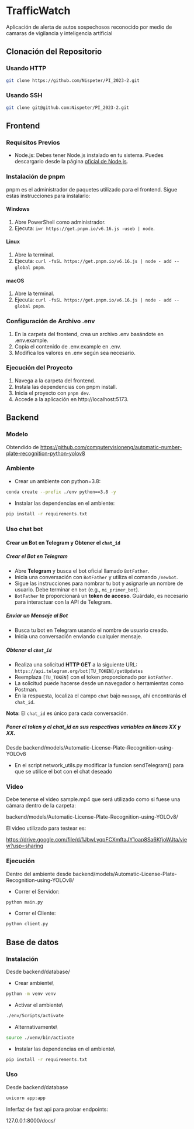 # TrafficWatch

Aplicación de alerta de autos sospechosos reconocido por medio de camaras de vigilancia y inteligencia artificial

## Clonación del Repositorio

### Usando HTTP

```bash
git clone https://github.com/Nispeter/PI_2023-2.git
```

### Usando SSH

```bash
git clone git@github.com:Nispeter/PI_2023-2.git
```
## Frontend

### Requisitos Previos

- Node.js: Debes tener Node.js instalado en tu sistema. Puedes descargarlo desde la página [oficial de Node.js](https://nodejs.org/).

### Instalación de pnpm

pnpm es el administrador de paquetes utilizado para el frontend. Sigue estas instrucciones para instalarlo:

#### Windows

1. Abre PowerShell como administrador.
1. Ejecuta: `iwr https://get.pnpm.io/v6.16.js -useb | node`.

#### Linux

1. Abre la terminal.
1. Ejecuta: `curl -fsSL https://get.pnpm.io/v6.16.js | node - add --global pnpm`.

#### macOS

1. Abre la terminal.
1. Ejecuta: `curl -fsSL https://get.pnpm.io/v6.16.js | node - add --global pnpm`.

### Configuración de Archivo .env

1. En la carpeta del frontend, crea un archivo .env basándote en .env.example.
1. Copia el contenido de .env.example en .env.
1. Modifica los valores en .env según sea necesario.

### Ejecución del Proyecto

1. Navega a la carpeta del frontend.
1. Instala las dependencias con pnpm install.
1. Inicia el proyecto con `pnpm dev`.
1. Accede a la aplicación en http://localhost:5173.

## Backend

### Modelo
Obtendido de https://github.com/computervisioneng/automatic-number-plate-recognition-python-yolov8

### Ambiente 

- Crear un ambiente con python=3.8:

```bash
conda create --prefix ./env python==3.8 -y
```
- Instalar las dependencias en el ambiente: 

```bash
pip install -r requirements.txt
```

### Uso chat bot

#### Crear un Bot en Telegram y Obtener el `chat_id`

##### Crear el Bot en Telegram

- Abre **Telegram** y busca el bot oficial llamado `BotFather`.
- Inicia una conversación con `BotFather` y utiliza el comando `/newbot`.
- Sigue las instrucciones para nombrar tu bot y asignarle un nombre de usuario. Debe terminar en `bot` (e.g., `mi_primer_bot`).
- `BotFather` te proporcionará un **token de acceso**. Guárdalo, es necesario para interactuar con la API de Telegram.

##### Enviar un Mensaje al Bot

- Busca tu bot en Telegram usando el nombre de usuario creado.
- Inicia una conversación enviando cualquier mensaje.

##### Obtener el `chat_id`

- Realiza una solicitud **HTTP GET** a la siguiente URL: `https://api.telegram.org/bot[TU_TOKEN]/getUpdates`
- Reemplaza `[TU_TOKEN]` con el token proporcionado por `BotFather`.
- La solicitud puede hacerse desde un navegador o herramientas como Postman.
- En la respuesta, localiza el campo `chat` bajo `message`, ahí encontrarás el `chat_id`.

**Nota:** El `chat_id` es único para cada conversación. 

##### Poner el token y el chat_id en sus respectivas variables en lineas XX y XX. 

Desde backend/models/Automatic-License-Plate-Recognition-using-YOLOv8

- En el script network_utils.py modificar la funcion sendTelegram() para que se utilice el bot con el chat deseado

### Video

Debe tenerse el video sample.mp4 que será utilizado como si fuese una cámara dentro de la carpeta: 

backend/models/Automatic-License-Plate-Recognition-using-YOLOv8/

El video utilizado para testear es:

https://drive.google.com/file/d/1JbwLyqpFCXmftaJY1oap8Sa6KfjoWJta/view?usp=sharing 

### Ejecución

Dentro del ambiente desde backend/models/Automatic-License-Plate-Recognition-using-YOLOv8/
- Correr el Servidor:

```bash
python main.py
```
- Correr el Cliente:

```bash
python client.py
```
## Base de datos

### Instalación

Desde backend/database/

- Crear ambiente\

```bash
python -m venv venv
```

- Activar el ambiente\

```bash
./env/Scripts/activate
```

- Alternativamente\

```bash
source ./venv/bin/activate
```

- Instalar las dependencias en el ambiente\

```bash
pip install -r requirements.txt
```

### Uso

Desde backend/database

```bash
uvicorn app:app
```

Inferfaz de fast api para probar endpoints:

127.0.0.1:8000/docs/